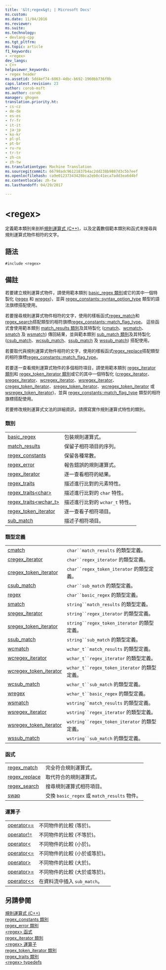 ```yaml
---
title: '&lt;regex&gt; | Microsoft Docs'
ms.custom: 
ms.date: 11/04/2016
ms.reviewer: 
ms.suite: 
ms.technology:
- devlang-cpp
ms.tgt_pltfrm: 
ms.topic: article
f1_keywords:
- <regex>
dev_langs:
- C++
helpviewer_keywords:
- regex header
ms.assetid: 5dd4ef74-6063-4dbc-b692-1960bb736f0b
caps.latest.revision: 23
author: corob-msft
ms.author: corob
manager: ghogen
translation.priority.ht:
- cs-cz
- de-de
- es-es
- fr-fr
- it-it
- ja-jp
- ko-kr
- pl-pl
- pt-br
- ru-ru
- tr-tr
- zh-cn
- zh-tw
ms.translationtype: Machine Translation
ms.sourcegitcommit: 66798adc96121837b4ac2dd238b9887d3c5b7eef
ms.openlocfilehash: ca9e01237343428bca2eb0c41eca7add3ea6d4bf
ms.contentlocale: zh-tw
ms.lasthandoff: 04/29/2017

---
```

# <a name="ltregexgt"></a>&lt;regex&gt;
定義範本類別來剖析[規則運算式 (C++)](../standard-library/regular-expressions-cpp.md)，以及定義數個範本類別和函式來搜尋與規則運算式物件相符的文字。  
  
## <a name="syntax"></a>語法  
  
```  
#include <regex>  
```  
  
## <a name="remarks"></a>備註  
 若要建立規則運算式物件，請使用範本類別 [basic_regex 類別](../standard-library/basic-regex-class.md)或它的其中一個特製化 ([regex](../standard-library/regex-typedefs.md#regex) 和 [wregex](../standard-library/regex-typedefs.md#wregex))，並與 [regex_constants::syntax_option_type](../standard-library/regex-constants-class.md#syntax_option_type) 類型的語法旗標搭配使用。  
  
 若要搜尋規則運算式物件相符的文字，使用的樣板函式[regex_match](../standard-library/regex-functions.md#regex_match)和[regex_search](../standard-library/regex-functions.md#regex_search)搭配類型的相符旗標[regex_constants::match_flag_type](../standard-library/regex-constants-class.md#match_flag_type)。 這些函式會使用範本類別 [match_results 類別](../standard-library/match-results-class.md)及其特製化 ([cmatch](../standard-library/regex-typedefs.md#cmatch)、[wcmatch](../standard-library/regex-typedefs.md#wcmatch)、[smatch](../standard-library/regex-typedefs.md#smatch) 及 [wsmatch](../standard-library/regex-typedefs.md#wsmatch)) 傳回結果，並與範本類別 [sub_match 類別](../standard-library/sub-match-class.md)及其特製化 ([csub_match](../standard-library/regex-typedefs.md#csub_match)、[wcsub_match](../standard-library/regex-typedefs.md#wcsub_match)、[ssub_match](../standard-library/regex-typedefs.md#ssub_match) 及 [wssub_match](../standard-library/regex-typedefs.md#wssub_match)) 搭配使用。  
  
 若要取代與規則運算式物件相符的文字，使用的樣板函式[regex_replace](../standard-library/regex-functions.md#regex_replace)搭配類型的相符旗標[regex_constants::match_flag_type](../standard-library/regex-constants-class.md#match_flag_type)。  
  
 若要逐一查看規則運算式物件的多個相符項目，請使用範本類別 [regex_iterator 類別](../standard-library/regex-iterator-class.md)和 [regex_token_iterator 類別](../standard-library/regex-token-iterator-class.md)或它的其中一個特製化 ([cregex_iterator](../standard-library/regex-typedefs.md#cregex_iterator)、[sregex_iterator](../standard-library/regex-typedefs.md#sregex_iterator)、[wcregex_iterator](../standard-library/regex-typedefs.md#wcregex_iterator)、[wsregex_iterator](../standard-library/regex-typedefs.md#wsregex_iterator)、[cregex_token_iterator](../standard-library/regex-typedefs.md#cregex_token_iterator)、[sregex_token_iterator](../standard-library/regex-typedefs.md#sregex_token_iterator)、[wcregex_token_iterator](../standard-library/regex-typedefs.md#wcregex_token_iterator) 或 [wsregex_token_iterator](../standard-library/regex-typedefs.md#wsregex_token_iterator))，並與 [regex_constants::match_flag_type](../standard-library/regex-constants-class.md#match_flag_type) 類型的相符旗標搭配使用。  
  
 若要修改規則運算式文法的詳細資訊，請撰寫實作規則運算式特性的類別。  
  
### <a name="classes"></a>類別  
  
|||  
|-|-|  
|[basic_regex](../standard-library/basic-regex-class.md)|包裝規則運算式。|  
|[match_results](../standard-library/match-results-class.md)|保留子相符項目的序列。|  
|[regex_constants](../standard-library/regex-constants-class.md)|保留各種常數。|  
|[regex_error](../standard-library/regex-error-class.md)|報告錯誤的規則運算式。|  
|[regex_iterator](../standard-library/regex-iterator-class.md)|逐一查看相符的結果。|  
|[regex_traits](../standard-library/regex-traits-class.md)|描述進行比對的元素特性。|  
|[regex_traits\<char>](../standard-library/regex-traits-char-class.md)|描述進行比對的 `char` 特性。|  
|[regex_traits<wchar_t>](../standard-library/regex-traits-wchar-t-class.md)|描述進行比對的 `wchar_t` 特性。|  
|[regex_token_iterator](../standard-library/regex-token-iterator-class.md)|逐一查看子相符項目。|  
|[sub_match](../standard-library/sub-match-class.md)|描述子相符項目。|  
  
### <a name="type-definitions"></a>類型定義  
  
|||  
|-|-|  
|[cmatch](../standard-library/regex-typedefs.md#cmatch)|`char``match_results` 的類型定義。|  
|[cregex_iterator](../standard-library/regex-typedefs.md#cregex_iterator)|`char``regex_iterator` 的類型定義。|  
|[cregex_token_iterator](../standard-library/regex-typedefs.md#cregex_token_iterator)|`char``regex_token_iterator` 的類型定義。|  
|[csub_match](../standard-library/regex-typedefs.md#csub_match)|`char``sub_match` 的類型定義。|  
|[regex](../standard-library/regex-typedefs.md#regex)|`char``basic_regex` 的類型定義。|  
|[smatch](../standard-library/regex-typedefs.md#smatch)|`string``match_results` 的類型定義。|  
|[sregex_iterator](../standard-library/regex-typedefs.md#sregex_iterator)|`string``regex_iterator` 的類型定義。|  
|[sregex_token_iterator](../standard-library/regex-typedefs.md#sregex_token_iterator)|`string``regex_token_iterator` 的類型定義。|  
|[ssub_match](../standard-library/regex-typedefs.md#ssub_match)|`string``sub_match` 的類型定義。|  
|[wcmatch](../standard-library/regex-typedefs.md#wcmatch)|`wchar_t``match_results` 的類型定義。|  
|[wcregex_iterator](../standard-library/regex-typedefs.md#wcregex_iterator)|`wchar_t``regex_iterator` 的類型定義。|  
|[wcregex_token_iterator](../standard-library/regex-typedefs.md#wcregex_token_iterator)|`wchar_t``regex_token_iterator` 的類型定義。|  
|[wcsub_match](../standard-library/regex-typedefs.md#wcsub_match)|`wchar_t``sub_match` 的類型定義。|  
|[wregex](../standard-library/regex-typedefs.md#wregex)|`wchar_t``basic_regex` 的類型定義。|  
|[wsmatch](../standard-library/regex-typedefs.md#wsmatch)|`wstring``match_results` 的類型定義。|  
|[wsregex_iterator](../standard-library/regex-typedefs.md#wsregex_iterator)|`wstring``regex_iterator` 的類型定義。|  
|[wsregex_token_iterator](../standard-library/regex-typedefs.md#wsregex_token_iterator)|`wstring``regex_token_iterator` 的類型定義。|  
|[wssub_match](../standard-library/regex-typedefs.md#wssub_match)|`wstring``sub_match` 的類型定義。|  
  
### <a name="functions"></a>函式  
  
|||  
|-|-|  
|[regex_match](../standard-library/regex-functions.md#regex_match)|完全符合規則運算式。|  
|[regex_replace](../standard-library/regex-functions.md#regex_replace)|取代符合的規則運算式。|  
|[regex_search](../standard-library/regex-functions.md#regex_search)|搜尋規則運算式相符項目。|  
|[swap](../standard-library/regex-functions.md#swap)|交換 `basic_regex` 或 `match_results` 物件。|  
  
### <a name="operators"></a>運算子  
  
|||  
|-|-|  
|[operator==](../standard-library/regex-operators.md#op_eq_eq)|不同物件的比較 (等於)。|  
|[operator!=](../standard-library/regex-operators.md#op_neq)|不同物件的比較 (不等於)。|  
|[operator<](../standard-library/regex-operators.md#op_lt)|不同物件的比較 (小於)。|  
|[operator\<=](../standard-library/regex-operators.md#op_gt_eq)|不同物件的比較 (小於或等於)。|  
|[operator>](../standard-library/regex-operators.md#op_gt)|不同物件的比較 (大於)。|  
|[operator>=](../standard-library/regex-operators.md#op_gt_eq)|不同物件的比較 (大於或等於)。|  
|[operator<<](../standard-library/regex-operators.md#op_lt_lt)|在資料流中插入 `sub_match`。|  
  
## <a name="see-also"></a>另請參閱  
[規則運算式 (C++)](../standard-library/regular-expressions-cpp.md)  
[regex_constants 類別](../standard-library/regex-constants-class.md)  
[regex_error 類別](../standard-library/regex-error-class.md)  
[\<regex> 函式](../standard-library/regex-functions.md)  
[regex_iterator 類別](../standard-library/regex-iterator-class.md)  
[\<regex> 運算子](../standard-library/regex-operators.md)  
[regex_token_iterator 類別](../standard-library/regex-token-iterator-class.md)  
[regex_traits 類別](../standard-library/regex-traits-class.md)  
[\<regex> typedefs](../standard-library/regex-typedefs.md)  




